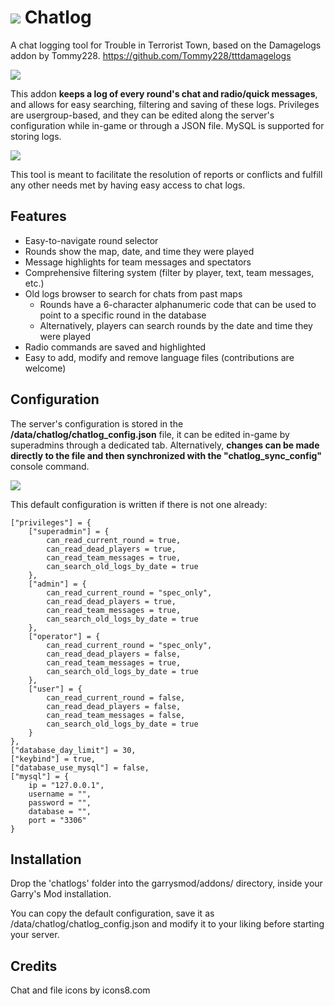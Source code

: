 # ![](https://i.imgur.com/tjmcgjn.png) Chatlog
A chat logging tool for Trouble in Terrorist Town, based on the Damagelogs addon by Tommy228. https://github.com/Tommy228/tttdamagelogs

![](https://i.imgur.com/UWGru8x.png)

This addon **keeps a log of every round's chat and radio/quick messages**, and allows for easy searching, filtering and saving of these logs.
Privileges are usergroup-based, and they can be edited along the server's configuration while in-game or through a JSON file. MySQL is supported for storing logs.

![](https://i.imgur.com/7l3nVev.png)

This tool is meant to facilitate the resolution of reports or conflicts and fulfill any other needs met by having easy access to chat logs.
## Features

* Easy-to-navigate round selector
* Rounds show the map, date, and time they were played
* Message highlights for team messages and spectators
* Comprehensive filtering system (filter by player, text, team messages, etc.)
* Old logs browser to search for chats from past maps
  * Rounds have a 6-character alphanumeric code that can be used to point to a specific round in the database
  * Alternatively, players can search rounds by the date and time they were played
* Radio commands are saved and highlighted
* Easy to add, modify and remove language files (contributions are welcome)

## Configuration

The server's configuration is stored in the **/data/chatlog/chatlog_config.json** file, it can be edited in-game by superadmins through a dedicated tab. Alternatively, **changes can be made directly to the file and then synchronized with the "chatlog_sync_config"** console command.

![](https://i.imgur.com/F1C3lz1.png)

This default configuration is written if there is not one already:

    ["privileges"] = {
        ["superadmin"] = {
            can_read_current_round = true,
            can_read_dead_players = true,
            can_read_team_messages = true,
            can_search_old_logs_by_date = true
        },
        ["admin"] = {
            can_read_current_round = "spec_only",
            can_read_dead_players = true,
            can_read_team_messages = true,
            can_search_old_logs_by_date = true
        },
        ["operator"] = {
            can_read_current_round = "spec_only",
            can_read_dead_players = false,
            can_read_team_messages = true,
            can_search_old_logs_by_date = true
        },
        ["user"] = {
            can_read_current_round = false,
            can_read_dead_players = false,
            can_read_team_messages = false,
            can_search_old_logs_by_date = true
        }
    },
    ["database_day_limit"] = 30,
    ["keybind"] = true,
    ["database_use_mysql"] = false,
    ["mysql"] = {
        ip = "127.0.0.1",
        username = "",
        password = "",
        database = "",
        port = "3306"
    }


## Installation

Drop the 'chatlogs' folder into the garrysmod/addons/ directory, inside your Garry's Mod installation.

You can copy the default configuration, save it as /data/chatlog/chatlog_config.json and modify it to your liking before starting your server.

## Credits

Chat and file icons by icons8.com